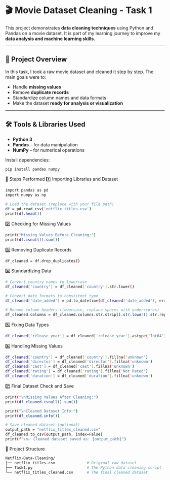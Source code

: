 # 🎬 Movie Dataset Cleaning - Task 1

This project demonstrates **data cleaning techniques** using Python and Pandas on a movie dataset.
It is part of my learning journey to improve my **data analysis and machine learning skills**.

---

## 📌 Project Overview

In this task, I took a raw movie dataset and cleaned it step by step.
The main goals were to:

- Handle **missing values**
- Remove **duplicate records**
- Standardize column names and data formats
- Make the dataset **ready for analysis or visualization**

---

## 🛠️ Tools & Libraries Used

- **Python 3**
- **Pandas** – for data manipulation
- **NumPy** – for numerical operations



Install dependencies:
```bash
pip install pandas numpy
```

🧾 Steps Performed
1️⃣ Importing Libraries and Dataset

```bash
import pandas as pd
import numpy as np

# Load the dataset (replace with your file path)
df = pd.read_csv('netflix_titles.csv')
print(df.head())
```

2️⃣ Checking for Missing Values

```bash
print("Missing Values Before Cleaning:")
print(df.isnull().sum())
```

3️⃣ Removing Duplicate Records

```bash
df_cleaned = df.drop_duplicates()
```

4️⃣ Standardizing Data

```bash
# Convert country names to lowercase
df_cleaned['country'] = df_cleaned['country'].str.lower()

# Convert date formats to consistent type
df_cleaned['date_added'] = pd.to_datetime(df_cleaned['date_added'], errors='coerce', format='%B %d, %Y')

# Rename column headers (lowercase, replace spaces with underscores)
df_cleaned.columns = df_cleaned.columns.str.strip().str.lower().str.replace(' ', '_')
```

5️⃣ Fixing Data Types

```bash
df_cleaned['release_year'] = df_cleaned['release_year'].astype('Int64')
```

6️⃣ Handling Missing Values

```bash
df_cleaned['country'] = df_cleaned['country'].fillna('unknown')
df_cleaned['director'] = df_cleaned['director'].fillna('unknown')
df_cleaned['cast'] = df_cleaned['cast'].fillna('unknown')
df_cleaned['rating'] = df_cleaned['rating'].fillna('Not Rated')
df_cleaned['duration'] = df_cleaned['duration'].fillna('unknown')
```

7️⃣ Final Dataset Check and Save

```bash
print("\nMissing Values After Cleaning:")
print(df_cleaned.isnull().sum())

print("\nCleaned Dataset Info:")
print(df_cleaned.info())

# Save cleaned dataset (optional)
output_path = "netflix_titles_cleaned.csv"
df_cleaned.to_csv(output_path, index=False)
print(f"\n✅ Cleaned dataset saved as: {output_path}")
```

📂 Project Structure

```bash
Netflix-Data-Cleaning/
├── netflix_titles.csv              # Original raw dataset
├── Task1.py                        # The Python data cleaning script
└── netflix_titles_cleaned.csv      # The final cleaned dataset
```


